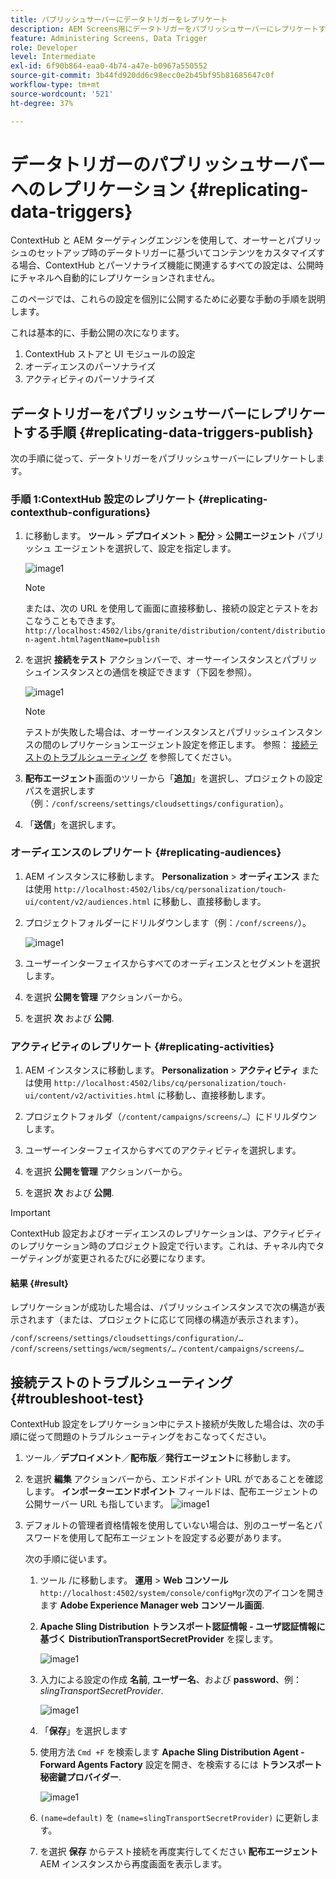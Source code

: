 ```yaml
---
title: パブリッシュサーバーにデータトリガーをレプリケート
description: AEM Screens用にデータトリガーをパブリッシュサーバーにレプリケートする方法を説明します。
feature: Administering Screens, Data Trigger
role: Developer
level: Intermediate
exl-id: 6f90b864-eaa0-4b74-a47e-b0967a550552
source-git-commit: 3b44fd920dd6c98ecc0e2b45bf95b81685647c0f
workflow-type: tm+mt
source-wordcount: '521'
ht-degree: 37%

---
```


# データトリガーのパブリッシュサーバーへのレプリケーション {#replicating-data-triggers}

ContextHub と AEM ターゲティングエンジンを使用して、オーサーとパブリッシュのセットアップ時のデータトリガーに基づいてコンテンツをカスタマイズする場合、ContextHub とパーソナライズ機能に関連するすべての設定は、公開時にチャネルへ自動的にレプリケーションされません。

このページでは、これらの設定を個別に公開するために必要な手動の手順を説明します。

これは基本的に、手動公開の次になります。

1. ContextHub ストアと UI モジュールの設定
1. オーディエンスのパーソナライズ
1. アクティビティのパーソナライズ

## データトリガーをパブリッシュサーバーにレプリケートする手順 {#replicating-data-triggers-publish}

次の手順に従って、データトリガーをパブリッシュサーバーにレプリケートします。

### 手順 1:ContextHub 設定のレプリケート {#replicating-contexthub-configurations}

1. に移動します。 **ツール** > **デプロイメント** > **配分** > **公開エージェント** パブリッシュ エージェントを選択して、設定を指定します。

   ![image1](/help/user-guide/assets/replicating-triggers/replicating-triggers1.png)

   >[!NOTE]
   >
   >または、次の URL を使用して画面に直接移動し、接続の設定とテストをおこなうこともできます。`http://localhost:4502/libs/granite/distribution/content/distribution-agent.html?agentName=publish`

1. を選択 **接続をテスト** アクションバーで、オーサーインスタンスとパブリッシュインスタンスとの通信を検証できます（下図を参照）。

   ![image1](/help/user-guide/assets/replicating-triggers/replicating-triggers2.png)

   >[!NOTE]
   >
   >テストが失敗した場合は、オーサーインスタンスとパブリッシュインスタンスの間のレプリケーションエージェント設定を修正します。 参照： [接続テストのトラブルシューティング](/help/user-guide/replicating-data-triggers.md#troubleshoot-test) を参照してください。

1. **配布エージェント**&#x200B;画面のツリーから「**追加**」を選択し、プロジェクトの設定パスを選択します（例：`/conf/screens/settings/cloudsettings/configuration`）。

1. 「**送信**」を選択します。

### オーディエンスのレプリケート {#replicating-audiences}

1. AEM インスタンスに移動します。 **Personalization** > **オーディエンス** または使用 `http://localhost:4502/libs/cq/personalization/touch-ui/content/v2/audiences.html` に移動し、直接移動します。

1. プロジェクトフォルダーにドリルダウンします（例：`/conf/screens/`）。

   ![image1](/help/user-guide/assets/replicating-triggers/replicating-triggers10.png)

1. ユーザーインターフェイスからすべてのオーディエンスとセグメントを選択します。

1. を選択 **公開を管理** アクションバーから。

1. を選択 **次** および **公開**.

### アクティビティのレプリケート  {#replicating-activities}

1. AEM インスタンスに移動します。 **Personalization** > **アクティビティ** または使用 `http://localhost:4502/libs/cq/personalization/touch-ui/content/v2/activities.html` に移動し、直接移動します。

1. プロジェクトフォルダ（`/content/campaigns/screens/…`）にドリルダウンします。

1. ユーザーインターフェイスからすべてのアクティビティを選択します。

1. を選択 **公開を管理** アクションバーから。

1. を選択 **次** および **公開**.

>[!IMPORTANT]
>
>ContextHub 設定およびオーディエンスのレプリケーションは、アクティビティのレプリケーション時のプロジェクト設定で行います。これは、チャネル内でターゲティングが変更されるたびに必要になります。

#### 結果 {#result}

レプリケーションが成功した場合は、パブリッシュインスタンスで次の構造が表示されます（または、プロジェクトに応じて同様の構造が表示されます）。

`/conf/screens/settings/cloudsettings/configuration/…`
`/conf/screens/settings/wcm/segments/…`
`/content/campaigns/screens/…`

## 接続テストのトラブルシューティング {#troubleshoot-test}

ContextHub 設定をレプリケーション中にテスト接続が失敗した場合は、次の手順に従って問題のトラブルシューティングをおこなってください。

1. ツール／**デプロイメント**／**配布版**／**発行エージェント**&#x200B;に移動します。

1. を選択 **編集** アクションバーから、エンドポイント URL がであることを確認します。 **インポーターエンドポイント** フィールドは、配布エージェントの公開サーバー URL も指しています。
   ![image1](/help/user-guide/assets/replicating-triggers/replicating-triggers9.png)

1. デフォルトの管理者資格情報を使用していない場合は、別のユーザー名とパスワードを使用して配布エージェントを設定する必要があります。

   次の手順に従います。

   1. ツール /に移動します。 **運用** > **Web コンソール** `http://localhost:4502/system/console/configMgr`次のアイコンを開きます **Adobe Experience Manager web コンソール画面**.
   1. **Apache Sling Distribution トランスポート認証情報 - ユーザ認証情報に基づく DistributionTransportSecretProvider** を探します。

      ![image1](/help/user-guide/assets/replicating-triggers/replicating-triggers6.png)

   1. 入力による設定の作成 **名前**, **ユーザー名**、および **password**、例： *slingTransportSecretProvider*.

      ![image1](/help/user-guide/assets/replicating-triggers/replicating-triggers7.png)

   1. 「**保存**」を選択します
   1. 使用方法 `Cmd +F` を検索します **Apache Sling Distribution Agent - Forward Agents Factory** 設定を開き、を検索するには **トランスポート秘密鍵プロバイダー**.

      ![image1](/help/user-guide/assets/replicating-triggers/replicating-triggers8.png)

   1. `(name=default)` を `(name=slingTransportSecretProvider)` に更新します。
   1. を選択 **保存** からテスト接続を再度実行してください **配布エージェント** AEM インスタンスから再度画面を表示します。
